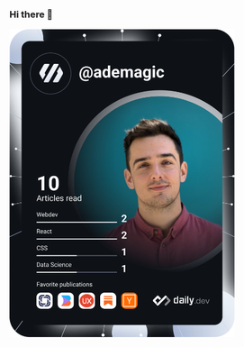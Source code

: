 ### Hi there 👋

<a href="https://app.daily.dev/ademagic"><img src="https://github.com/ademagic/ademagic/blob/master/devcard.svg" width="400" alt="Miko's Dev Card"/></a>

<!--
**ademagic/ademagic** is a ✨ _special_ ✨ repository because its `README.md` (this file) appears on your GitHub profile.

Here are some ideas to get you started:

- 🔭 I’m currently working on ...
- 🌱 I’m currently learning ...
- 👯 I’m looking to collaborate on ...
- 🤔 I’m looking for help with ...
- 💬 Ask me about ...
- 📫 How to reach me: ...
- 😄 Pronouns: ...
- ⚡ Fun fact: ...
-->

